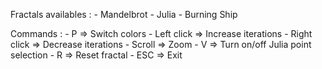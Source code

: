 Fractals availables :
	- Mandelbrot
	- Julia
	- Burning Ship

Commands :
	- P => Switch colors
	- Left click => Increase iterations
	- Right click => Decrease iterations
	- Scroll => Zoom
	- V => Turn on/off Julia point selection
	- R => Reset fractal
	- ESC => Exit
